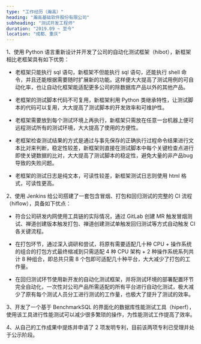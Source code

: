 ```yaml
---
type: "工作经历（瀚高）"
heading: "瀚高基础软件股份有限公司"
subheading: "测试开发工程师"
duration: "2019.09 ~ 至今"
location: "成都、重庆"
---
```


1、使⽤ Python 语⾔重新设计并开发了公司的⾃动化测试框架（hibot），新框架相⽐⽼框架具有如下优势：

* ⽼框架只能执⾏ sql 语句，新框架不但能执⾏ sql 语句，还能执⾏ shell 命令，并且还能根据需要随时扩展新的功能。这样便⼤⼤提⾼了测试⽤例的可⾃动化率，也让⾃动化框架能适配更多公司的除数据库产品以外的其他产品。

* ⽼框架的测试脚本代码不可复⽤，新框架利⽤ Python 类继承特性，让测试脚本的代码可以复⽤，⼤⼤提⾼了测试脚本的开发效率和可维护性。

* ⽼框架需要放到每个测试环境上再执⾏，新框架只需放在任意⼀台机器上便可远程测试所有的测试环境，⼤⼤提⾼了使⽤的⽅便性。

* ⽼框架检查测试结果的⽅式是通过与事先保存的正确执⾏过程命令结果进⾏⽂本⽐对来判断，稳定性较差，新框架则直接在测试脚本中每个关键检查点进⾏即使关键数据的⽐对，⼤⼤提⾼了测试脚本的稳定性，避免⼤量的⾮产品bug导致的失败问题。

* ⽼框架的测试⽇志是纯⽂本，可读性较差，新框架测试⽇志则使⽤ html 格式，可读性更⾼。


2、使⽤ Jenkins 给公司搭建了⼀套包含冒烟、打包和回归测试的完整的 CI 流程（hiflow），具备如下优点：

* 符合公司研发内网使⽤⼯具链的实际情况，通过 GitLab 创建 MR 触发冒烟测试、禅道创建版本触发打包、禅道创建测试单触发回归测试等⽅式⾃动触发 CI 各关键流程。

* 在打包环节，通过深⼊调研和尝试，将原有需要适配⼏⼗种 CPU + 操作系统的组合的打包⽅式最终缩减到只需适配 4 种 CPU 架构 + 2 种操作系统系列共计 8 种组合，即总共只需 8 个包即可适配⼏⼗种平台，⼤⼤减少了打包的⼯作量。

* 在回归测试环节使⽤新开发的⾃动化测试框架，并将测试环境的部署配置环节完全⾃动化，⼀次性对公司产品所需适配的所有平台进⾏⾃动化测试，极⼤减少了原有每个测试⼈员分⼯进⾏测试的⼯作量，也极⼤了提升了测试的效率。


3、开发了一个基于 BenchmarkSQL 的界面化的数据库性能测试工具（hiperf），使用该工具进行性能测试可以减少很多繁琐的操作，为性能测试工作提高了效率。


4、从自己的工作成果中提炼并申请了 2 项发明专利，目前该两项专利已受理并处于公示阶段。
